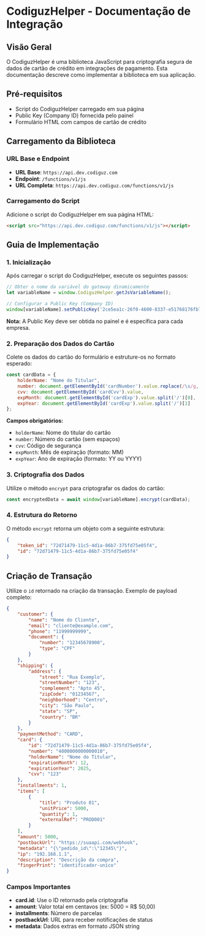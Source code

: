# CodiguzHelper - Documentação de Integração

## Visão Geral
O CodiguzHelper é uma biblioteca JavaScript para criptografia segura de dados de cartão de crédito em integrações de pagamento. Esta documentação descreve como implementar a biblioteca em sua aplicação.

## Pré-requisitos
- Script do CodiguzHelper carregado em sua página
- Public Key (Company ID) fornecida pelo painel
- Formulário HTML com campos de cartão de crédito

## Carregamento da Biblioteca

### URL Base e Endpoint
- **URL Base**: `https://api.dev.codiguz.com`
- **Endpoint**: `/functions/v1/js`
- **URL Completa**: `https://api.dev.codiguz.com/functions/v1/js`

### Carregamento do Script
Adicione o script do CodiguzHelper em sua página HTML:

```html
<script src="https://api.dev.codiguz.com/functions/v1/js"></script>
```

## Guia de Implementação

### 1. Inicialização
Após carregar o script do CodiguzHelper, execute os seguintes passos:

```javascript
// Obter o nome da variável do gateway dinamicamente
let variableName = window.CodiguzHelper.getJsVariableName();

// Configurar a Public Key (Company ID)
window[variableName].setPublicKey('2ce5ea1c-26f0-4600-8337-e51768176fb7');
```

**Nota:** A Public Key deve ser obtida no painel e é específica para cada empresa.

### 2. Preparação dos Dados do Cartão
Colete os dados do cartão do formulário e estruture-os no formato esperado:

```javascript
const cardData = {
    holderName: "Nome do Titular",
    number: document.getElementById('cardNumber').value.replace(/\s/g, ''),
    cvv: document.getElementById('cardCvv').value,
    expMonth: document.getElementById('cardExp').value.split('/')[0],
    expYear: document.getElementById('cardExp').value.split('/')[1]
};
```

**Campos obrigatórios:**
- `holderName`: Nome do titular do cartão
- `number`: Número do cartão (sem espaços)
- `cvv`: Código de segurança
- `expMonth`: Mês de expiração (formato: MM)
- `expYear`: Ano de expiração (formato: YY ou YYYY)

### 3. Criptografia dos Dados
Utilize o método `encrypt` para criptografar os dados do cartão:

```javascript
const encryptedData = await window[variableName].encrypt(cardData);
```

### 4. Estrutura do Retorno
O método `encrypt` retorna um objeto com a seguinte estrutura:

```json
{
    "token_id": "72d71479-11c5-4d1a-86b7-375fd75e05f4",
    "id": "72d71479-11c5-4d1a-86b7-375fd75e05f4"
}
```

## Criação de Transação
Utilize o `id` retornado na criação da transação. Exemplo de payload completo:

```json
{
    "customer": {
        "name": "Nome do Cliente",
        "email": "cliente@example.com",
        "phone": "11999999999",
        "document": {
            "number": "12345678900",
            "type": "CPF"
        }
    },
    "shipping": {
        "address": {
            "street": "Rua Exemplo",
            "streetNumber": "123",
            "complement": "Apto 45",
            "zipCode": "01234567",
            "neighborhood": "Centro",
            "city": "São Paulo",
            "state": "SP",
            "country": "BR"
        }
    },
    "paymentMethod": "CARD",
    "card": {
        "id": "72d71479-11c5-4d1a-86b7-375fd75e05f4",
        "number": "4000000000000010",
        "holderName": "Nome do Titular",
        "expirationMonth": 12,
        "expirationYear": 2025,
        "cvv": "123"
    },
    "installments": 1,
    "items": [
        {
            "title": "Produto 01",
            "unitPrice": 5000,
            "quantity": 1,
            "externalRef": "PROD001"
        }
    ],
    "amount": 5000,
    "postbackUrl": "https://suaapi.com/webhook",
    "metadata": "{\"pedido_id\":\"12345\"}",
    "ip": "192.168.1.1",
    "description": "Descrição da compra",
    "fingerPrint": "identificador-unico"
}
```

### Campos Importantes
- **card.id**: Use o ID retornado pela criptografia
- **amount**: Valor total em centavos (ex: 5000 = R$ 50,00)
- **installments**: Número de parcelas
- **postbackUrl**: URL para receber notificações de status
- **metadata**: Dados extras em formato JSON string
